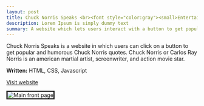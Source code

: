 ```yaml
---
layout: post
title: Chuck Norris Speaks <br><font style="color:gray"><small>Entertainment Website</small></font>
description: Lorem Ipsum is simply dummy text
summary: A website which lets users interact with a button to get popular and humorous Chuck Norris Quotes.
---
```

<style>
h1{
    color: #45ccb8;
}
</style>
Chuck Norris Speaks is a website in which users can click on a button to get popular and humorous Chuck Norris quotes. Chuck Norris or Carlos Ray Norris is an american martial artist, screenwriter, and action movie star.

<strong>Written:</strong> HTML, CSS, Javascript

<a href="https://michaelamay.github.io/Chuck/">Visit website</a>

<!-- Image section -->
<img src="https://i.ibb.co/mcgTnfM/Chuck-home.png" alt="Main front page" border="3">





